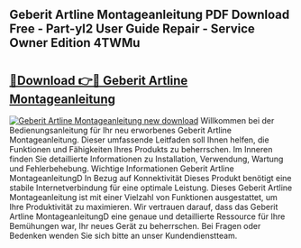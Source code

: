 ## Geberit Artline Montageanleitung PDF Download Free - Part-yI2 User Guide Repair - Service Owner Edition 4TWMu

# <h2><a href="http://df8rye.blite.top/?on=Geberit+Artline+Montageanleitung">🔗Download 👉🔴 Geberit Artline Montageanleitung</a></h2>

[![Geberit Artline Montageanleitung new download](https://i.imgur.com/lujVjoI.png)](http://df8rye.blite.top/?on=Geberit+Artline+Montageanleitung)
Willkommen bei der Bedienungsanleitung für Ihr neu erworbenes Geberit Artline Montageanleitung. Dieser umfassende Leitfaden soll Ihnen helfen, die Funktionen und Fähigkeiten Ihres Produkts zu beherrschen. Im Inneren finden Sie detaillierte Informationen zu Installation, Verwendung, Wartung und Fehlerbehebung. Wichtige Informationen Geberit Artline MontageanleitungD In Bezug auf Konnektivität Dieses Produkt benötigt eine stabile Internetverbindung für eine optimale Leistung. Dieses Geberit Artline Montageanleitung ist mit einer Vielzahl von Funktionen ausgestattet, um Ihre Produktivität zu maximieren. Wir vertrauen darauf, dass das Geberit Artline MontageanleitungD eine genaue und detaillierte Ressource für Ihre Bemühungen war, Ihr neues Gerät zu beherrschen. Bei Fragen oder Bedenken wenden Sie sich bitte an unser Kundendienstteam.
